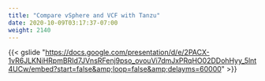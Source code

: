 ```yaml
---
title: "Compare vSphere and VCF with Tanzu"
date: 2020-10-09T03:17:37-07:00
weight: 2140
---
```

{{< gslide "https://docs.google.com/presentation/d/e/2PACX-1vR6JLKNiHRpmBRId7JVnsRFenj9pso_ovouVi7dmJxPRqHO02DDohHyy_5lnt4UCw/embed?start=false&amp;loop=false&amp;delayms=60000" >}}

